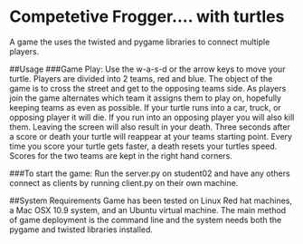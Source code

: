 Competetive Frogger.... with turtles
=====

A game the uses the twisted and pygame libraries to connect multiple players.

##Usage
###Game Play:
	Use the w-a-s-d or the arrow keys to move your turtle. Players are divided into 2 teams, red and blue. The object of the game is to cross the street and get to the opposing teams side. As players join the game alternates which team it assigns them to play on, hopefully keeping teams as even as possible. If your turtle runs into a car, truck, or opposing player it will die. If you run into an opposing player you will also kill them. Leaving the screen will also result in your death. Three seconds after a score or death your turtle will reappear at your teams starting point. Every time you score your turtle gets faster, a death resets your turtles speed. Scores for the two teams are kept in the right hand corners.
	

###To start the game:
	Run the server.py on student02 and have any others connect as clients by running client.py on their own machine. 

##System Requirements
	Game has been tested on Linux Red hat machines, a Mac OSX 10.9 system, and an Ubuntu virtual machine. The main method of game deployment is the command line and the system needs both the pygame and twisted libraries installed.
